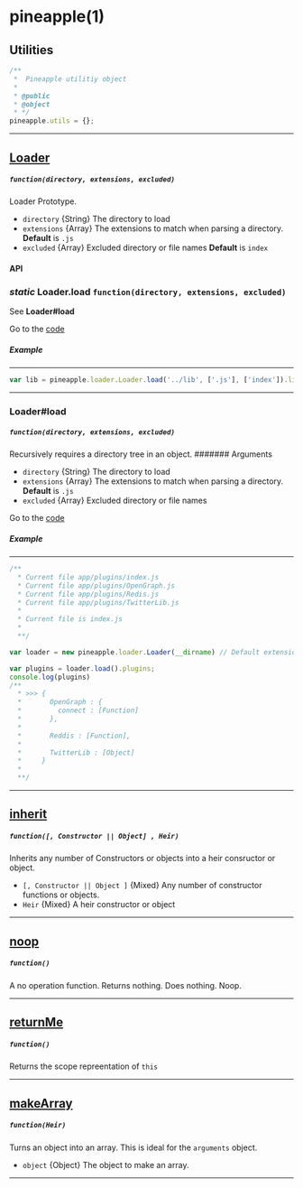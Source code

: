 pineapple(1)
===========

Utilities
---------
```js
/**
 *  Pineapple utilitiy object
 * 
 * @public
 * @object
 * */
pineapple.utils = {};

```
_____
## [Loader](https://github.com/moovatom/pineapple/blob/master/lib/utilities/Loader.js#L17) 
##### ```function(directory, extensions, excluded)```
Loader Prototype.
  - ```directory``` {String} The directory to load
  - ```extensions``` {Array} The extensions to match when parsing a directory. **Default** is ```.js```
  - ```excluded``` {Array} Excluded directory or file names **Default** is ```index```

#### API
### *static* Loader.load ```function(directory, extensions, excluded)```
See **Loader#load**

Go to the [code](https://github.com/moovatom/pineapple/blob/master/lib/utilities/Loader.js#L23)

##### Example
-----
```js
var lib = pineapple.loader.Loader.load('../lib', ['.js'], ['index']).lib;
```

_____

### Loader#load 
##### ```function(directory, extensions, excluded)```
Recursively requires a directory tree in an object.
####### Arguments
  - ```directory``` {String} The directory to load
  - ```extensions``` {Array} The extensions to match when parsing a directory. **Default** is ```.js```
  - ```excluded``` {Array} Excluded directory or file names

Go to the [code](https://github.com/moovatom/pineapple/blob/master/lib/utilities/Loader.js#L27)

##### Example
-----
```js
/**
  * Current file app/plugins/index.js
  * Current file app/plugins/OpenGraph.js
  * Current file app/plugins/Redis.js
  * Current file app/plugins/TwitterLib.js
  *
  * Current file is index.js
  *
  **/

var loader = new pineapple.loader.Loader(__dirname) // Default extensions are .js and default exclusion is index

var plugins = loader.load().plugins;
console.log(plugins)
/** 
  * >>> {
  *       OpenGraph : {
  *         connect : [Function]
  *       },
  *
  *       Reddis : [Function],
  *
  *       TwitterLib : [Object]
  *     }
  *
  **/

```

_____

## [inherit](https://github.com/moovatom/pineapple/blob/master/lib/utilities/inherit.js#L5) 
##### ```function([, Constructor || Object] , Heir)```
Inherits any number of Constructors or objects into a heir consructor or object.
 - ```[, Constructor || Object ]``` {Mixed} Any number of constructor functions or objects.
 - ```Heir``` {Mixed} A heir constructor or object

_____

## [noop](https://github.com/moovatom/pineapple/blob/master/lib/utilities/index.js#L7) 
##### ```function()```
A no operation function. Returns nothing. Does nothing. Noop.

_____

## [returnMe](https://github.com/moovatom/pineapple/blob/master/lib/utilities/index.js#L8) 
##### ```function()```
Returns the scope repreentation of ```this```

_____

## [makeArray](https://github.com/moovatom/pineapple/blob/master/lib/utilities/index.js#L9) 
##### ```function(Heir)```
Turns an object into an array. This is ideal for the ```arguments``` object.
 - ```object``` {Object} The object to make an array.

_____
